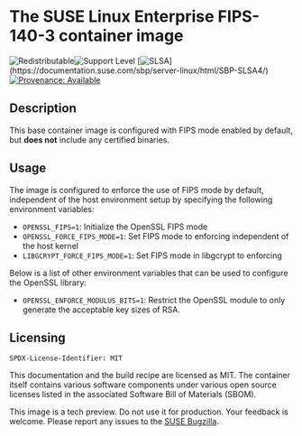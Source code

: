
# The SUSE Linux Enterprise FIPS-140-3 container image

![Redistributable](https://img.shields.io/badge/Redistributable-Yes-green)![Support Level](https://img.shields.io/badge/Support_Level-techpreview-blue)
[![SLSA](https://img.shields.io/badge/SLSA_(v0.1)-Level_4-Green)](https://documentation.suse.com/sbp/server-linux/html/SBP-SLSA4/)
[![Provenance: Available](https://img.shields.io/badge/Provenance-Available-Green)](https://documentation.suse.com/container/all/html/Container-guide/index.html#container-verify)

## Description


This base container image is configured with FIPS mode enabled by default, but
**does not** include any certified binaries.


## Usage
The image is configured to enforce the use of FIPS mode by default,
independent of the host environment setup by specifying the following
environment variables:
* `OPENSSL_FIPS=1`: Initialize the OpenSSL FIPS mode
* `OPENSSL_FORCE_FIPS_MODE=1`: Set FIPS mode to enforcing independent of the host kernel
* `LIBGCRYPT_FORCE_FIPS_MODE=1`: Set FIPS mode in libgcrypt to enforcing

Below is a list of other environment variables that can be used to configure the OpenSSL library:

* `OPENSSL_ENFORCE_MODULUS_BITS=1`: Restrict the OpenSSL module to only generate
the acceptable key sizes of RSA.
## Licensing

`SPDX-License-Identifier: MIT`

This documentation and the build recipe are licensed as MIT.
The container itself contains various software components under various open source licenses listed in the associated
Software Bill of Materials (SBOM).

This image is a tech preview. Do not use it for production.
Your feedback is welcome.
Please report any issues to the [SUSE Bugzilla](https://bugzilla.suse.com/enter_bug.cgi?product=PUBLIC%20SUSE%20Linux%20Enterprise%20Base%20Container%20Images).
